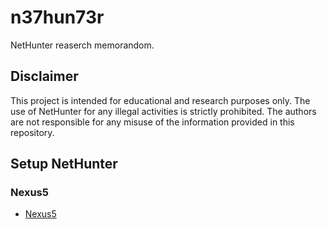 # n37hun73r

NetHunter reaserch memorandom.

## Disclaimer
This project is intended for educational and research purposes only. The use of NetHunter for any illegal activities is strictly prohibited. The authors are not responsible for any misuse of the information provided in this repository.

## Setup NetHunter
### Nexus5

- [Nexus5](00_Nexus5)

